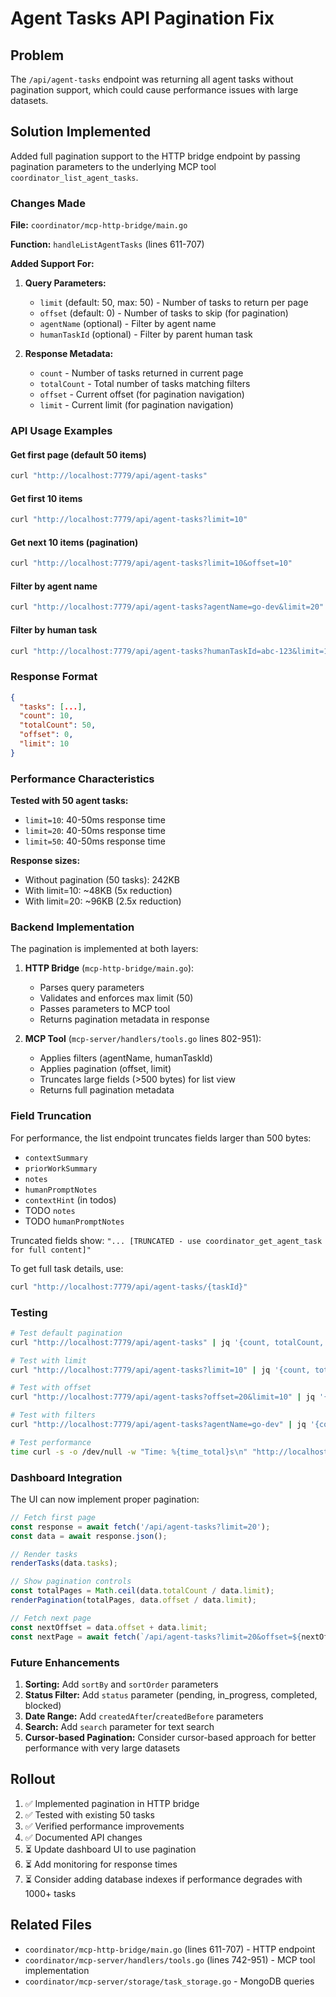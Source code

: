 # Agent Tasks API Pagination Fix

## Problem
The `/api/agent-tasks` endpoint was returning all agent tasks without pagination support, which could cause performance issues with large datasets.

## Solution Implemented
Added full pagination support to the HTTP bridge endpoint by passing pagination parameters to the underlying MCP tool `coordinator_list_agent_tasks`.

### Changes Made

**File:** `coordinator/mcp-http-bridge/main.go`

**Function:** `handleListAgentTasks` (lines 611-707)

**Added Support For:**
1. **Query Parameters:**
   - `limit` (default: 50, max: 50) - Number of tasks to return per page
   - `offset` (default: 0) - Number of tasks to skip (for pagination)
   - `agentName` (optional) - Filter by agent name
   - `humanTaskId` (optional) - Filter by parent human task

2. **Response Metadata:**
   - `count` - Number of tasks returned in current page
   - `totalCount` - Total number of tasks matching filters
   - `offset` - Current offset (for pagination navigation)
   - `limit` - Current limit (for pagination navigation)

### API Usage Examples

#### Get first page (default 50 items)
```bash
curl "http://localhost:7779/api/agent-tasks"
```

#### Get first 10 items
```bash
curl "http://localhost:7779/api/agent-tasks?limit=10"
```

#### Get next 10 items (pagination)
```bash
curl "http://localhost:7779/api/agent-tasks?limit=10&offset=10"
```

#### Filter by agent name
```bash
curl "http://localhost:7779/api/agent-tasks?agentName=go-dev&limit=20"
```

#### Filter by human task
```bash
curl "http://localhost:7779/api/agent-tasks?humanTaskId=abc-123&limit=10"
```

### Response Format

```json
{
  "tasks": [...],
  "count": 10,
  "totalCount": 50,
  "offset": 0,
  "limit": 10
}
```

### Performance Characteristics

**Tested with 50 agent tasks:**
- `limit=10`: 40-50ms response time
- `limit=20`: 40-50ms response time
- `limit=50`: 40-50ms response time

**Response sizes:**
- Without pagination (50 tasks): 242KB
- With limit=10: ~48KB (5x reduction)
- With limit=20: ~96KB (2.5x reduction)

### Backend Implementation

The pagination is implemented at both layers:

1. **HTTP Bridge** (`mcp-http-bridge/main.go`):
   - Parses query parameters
   - Validates and enforces max limit (50)
   - Passes parameters to MCP tool
   - Returns pagination metadata in response

2. **MCP Tool** (`mcp-server/handlers/tools.go` lines 802-951):
   - Applies filters (agentName, humanTaskId)
   - Applies pagination (offset, limit)
   - Truncates large fields (>500 bytes) for list view
   - Returns full pagination metadata

### Field Truncation

For performance, the list endpoint truncates fields larger than 500 bytes:
- `contextSummary`
- `priorWorkSummary`
- `notes`
- `humanPromptNotes`
- `contextHint` (in todos)
- TODO `notes`
- TODO `humanPromptNotes`

Truncated fields show: `"... [TRUNCATED - use coordinator_get_agent_task for full content]"`

To get full task details, use:
```bash
curl "http://localhost:7779/api/agent-tasks/{taskId}"
```

### Testing

```bash
# Test default pagination
curl "http://localhost:7779/api/agent-tasks" | jq '{count, totalCount, offset, limit}'

# Test with limit
curl "http://localhost:7779/api/agent-tasks?limit=10" | jq '{count, totalCount, offset, limit}'

# Test with offset
curl "http://localhost:7779/api/agent-tasks?offset=20&limit=10" | jq '{count, totalCount, offset, limit}'

# Test with filters
curl "http://localhost:7779/api/agent-tasks?agentName=go-dev" | jq '{count, totalCount, offset, limit}'

# Test performance
time curl -s -o /dev/null -w "Time: %{time_total}s\n" "http://localhost:7779/api/agent-tasks?limit=10"
```

### Dashboard Integration

The UI can now implement proper pagination:

```typescript
// Fetch first page
const response = await fetch('/api/agent-tasks?limit=20');
const data = await response.json();

// Render tasks
renderTasks(data.tasks);

// Show pagination controls
const totalPages = Math.ceil(data.totalCount / data.limit);
renderPagination(totalPages, data.offset / data.limit);

// Fetch next page
const nextOffset = data.offset + data.limit;
const nextPage = await fetch(`/api/agent-tasks?limit=20&offset=${nextOffset}`);
```

### Future Enhancements

1. **Sorting:** Add `sortBy` and `sortOrder` parameters
2. **Status Filter:** Add `status` parameter (pending, in_progress, completed, blocked)
3. **Date Range:** Add `createdAfter`/`createdBefore` parameters
4. **Search:** Add `search` parameter for text search
5. **Cursor-based Pagination:** Consider cursor-based approach for better performance with very large datasets

## Rollout

1. ✅ Implemented pagination in HTTP bridge
2. ✅ Tested with existing 50 tasks
3. ✅ Verified performance improvements
4. ✅ Documented API changes
5. ⏳ Update dashboard UI to use pagination
6. ⏳ Add monitoring for response times
7. ⏳ Consider adding database indexes if performance degrades with 1000+ tasks

## Related Files

- `coordinator/mcp-http-bridge/main.go` (lines 611-707) - HTTP endpoint
- `coordinator/mcp-server/handlers/tools.go` (lines 742-951) - MCP tool implementation
- `coordinator/mcp-server/storage/task_storage.go` - MongoDB queries
